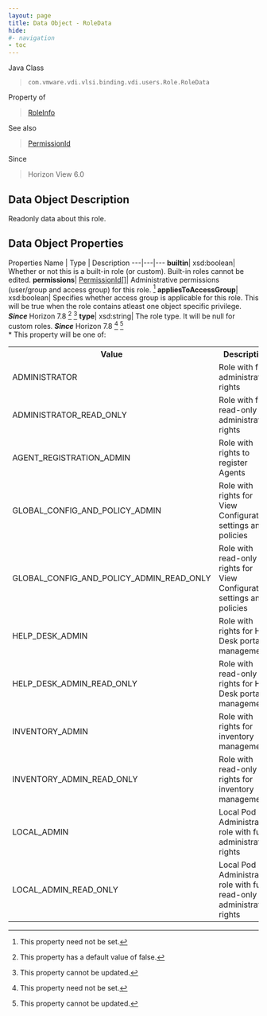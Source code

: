 ```yaml
---
layout: page
title: Data Object - RoleData
hide:
#- navigation
- toc
---
```






Java Class
> `com.vmware.vdi.vlsi.binding.vdi.users.Role.RoleData`

Property of
> [RoleInfo](vdi.users.Role.RoleInfo.md#field_detail)

See also
> [PermissionId](vdi.entity.PermissionId.md)

Since
> Horizon View 6.0


## Data Object Description

Readonly data about this role.

## Data Object Properties
Properties
Name |  Type |  Description
---|---|---
**builtin**|  xsd:boolean|  Whether or not this is a built-in role (or custom). Built-in roles cannot be edited.
**permissions**| [PermissionId[]](vdi.entity.PermissionId.md)|  Administrative permissions (user/group and access group) for this role. [^1]
**appliesToAccessGroup**|  xsd:boolean|  Specifies whether access group is applicable for this role. This will be true when the role contains atleast one object specific privilege.  **_Since_** Horizon 7.8 [^5] [^2]
**type**|  xsd:string|  The role type. It will be null for custom roles.  **_Since_** Horizon 7.8 [^1] [^2] <br>* This property will be one of:<br><table><tr><th>Value</th><th>Description</th></tr><tr><td>ADMINISTRATOR</td><td>Role with full administrative rights</td></tr><tr><td>ADMINISTRATOR_READ_ONLY</td><td>Role with full read-only administrative rights</td></tr><tr><td>AGENT_REGISTRATION_ADMIN</td><td>Role with rights to register Agents</td></tr><tr><td>GLOBAL_CONFIG_AND_POLICY_ADMIN</td><td>Role with rights for View Configuration settings and policies</td></tr><tr><td>GLOBAL_CONFIG_AND_POLICY_ADMIN_READ_ONLY</td><td>Role with read-only rights for View Configuration settings and policies</td></tr><tr><td>HELP_DESK_ADMIN</td><td>Role with rights for Help Desk portal management</td></tr><tr><td>HELP_DESK_ADMIN_READ_ONLY</td><td>Role with read-only rights for Help Desk portal management</td></tr><tr><td>INVENTORY_ADMIN</td><td>Role with rights for inventory management</td></tr><tr><td>INVENTORY_ADMIN_READ_ONLY</td><td>Role with read-only rights for inventory management</td></tr><tr><td>LOCAL_ADMIN</td><td>Local Pod Administration role with full administrative rights</td></tr><tr><td>LOCAL_ADMIN_READ_ONLY</td><td>Local Pod Administration role with full read-only administrative rights</td></tr></table>


 


[^1]: This property need not be set.
[^2]: This property cannot be updated.
[^5]: This property has a default value of false.